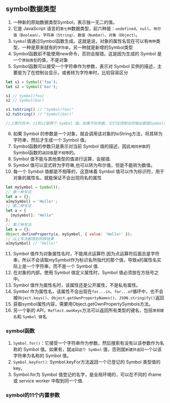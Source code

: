 ## symbol数据类型
1. 一种新的原始数据类型Symbol，表示独一无二的值。
2. 它是 JavaScript 语言的`第七种`数据类型，前六种是：`undefined`、`null`、`布尔值（Boolean）`、`字符串（String）`、`数值（Number）`、`对象（Object）`。
3. `Symbol`值通过Symbol函数生成。这就是说，对象的属性名现在可以有`两种`类型，一种是原来就有的`字符串`，另一种就是新增的Symbol类型
4. Symbol函数前不能使用new命令，否则会报错。这是因为生成的 Symbol 是一个`原始类型`的值，不是对象
5. Symbol函数可以接受一个字符串作为参数，表示对 Symbol 实例的描述，主要是为了在控制台显示，或者转为字符串时，比较容易区分
````javascript
let s1 = Symbol('foo');
let s2 = Symbol('bar');

s1 // Symbol(foo)
s2 // Symbol(bar)

s1.toString() // "Symbol(foo)"
s2.toString() // "Symbol(bar)"

//上面代码中，s1和s2是两个 Symbol 值。如果不加参数，它们在控制台的输出都是Symbol()，不利于区分。有了参数以后，就等于为它们加上了描述，输出的时候就能够分清，到底是哪一个值。
````
6. 如果 Symbol 的参数是一个对象，就会调用该对象的toString方法，将其转为字符串，然后才生成一个 Symbol 值。
7. Symbol函数的参数只是表示对当前 Symbol 值的描述，因此`相同参数`的Symbol函数的`返回值`是`不相等`的。
8. Symbol 值不能与其他类型的值进行运算，会报错.
9. Symbol 值可以显式转为字符串,也可以转为布尔值，但是不能转为数值。
10. 每一个 Symbol 值都是不相等的，这意味着 Symbol 值可以作为标识符，用于对象的属性名，就能保证不会出现同名的属性
````javascript
let mySymbol = Symbol();
// 第一种写法
let a = {};
a[mySymbol] = 'Hello!';
// 第二种写法
let a = {
  [mySymbol]: "Hello"
};
// 第三种写法
let a = {};
Object.defineProperty(a, mySymbol, { value: 'Hello!' });
// 以上写法都得到同样结果
a[mySymbol] // "Hello!"
````

11. Symbol 值作为对象属性名时，不能用点运算符.因为点运算符后面总是字符串，所以不会读取mySymbol作为标识名所指代的那个值，导致a的属性名实际上是一个字符串，而不是一个 Symbol 值.
12. 在对象的内部，使用 Symbol 值定义属性时，Symbol 值必须放在方括号之中。
13. Symbol 值作为属性名时，该属性还是公开属性，不是私有属性。
14. Symbol 作为属性名，该属性不会出现在`for...in`、`for...of`循环中，也不会被`Object.keys()`、`Object.getOwnPropertyNames()`、`JSON.stringify()`返回
15. 获取symbol属性内容，需要用Object.getOwnPropertySymbols方法。
16. 另一个新的 API，`Reflect.ownKeys`方法可以返回所有类型的键名，包括`常规键名`和 `Symbol 键`名

### symbol函数
1. `Symbol.for()`：它接受一个字符串作为参数，然后搜索有没有以该参数作为名称的 Symbol 值。如果有，就`返回这个 Symbol` 值，否则就`新建并返回`一个以该字符串为名称的 Symbol 值。
2. `Symbol.keyFor()`: Symbol.keyFor方法返回一个已登记的 Symbol 类型值的key。
3. Symbol.for为 Symbol 值登记的名字，是全局环境的，可以在不同的 iframe 或 service worker 中取到同一个值.

### symbol的11个内置参数